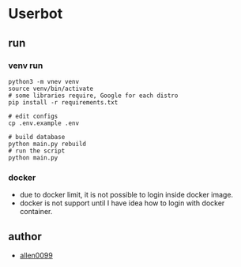 # Userbot

## run

### venv run

```shell
python3 -m vnev venv
source venv/bin/activate
# some libraries require, Google for each distro
pip install -r requirements.txt

# edit configs
cp .env.example .env

# build database
python main.py rebuild
# run the script
python main.py
```

### docker

- due to docker limit, it is not possible to login inside docker image.
- docker is not support until I have idea how to login with docker container.

## author

- [allen0099](https://github.com/allen0099)
